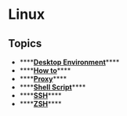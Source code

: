 # Linux

## Topics

* \*\*\*\*[**Desktop Environment**](desktop-environment/)\*\*\*\*
* \*\*\*\*[**How to**](how-to.md)\*\*\*\*
* \*\*\*\*[**Proxy**](proxy.md)\*\*\*\*
* \*\*\*\*[**Shell Script**](shell-script.md)\*\*\*\*
* \*\*\*\*[**SSH**](ssh.md)\*\*\*\*
* \*\*\*\*[**ZSH**](zsh.md)\*\*\*\*

